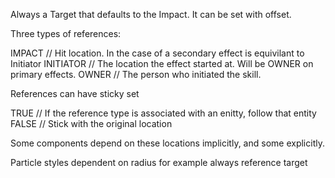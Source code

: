Always a Target that defaults to the Impact. It can be set with offset.

Three types of references:

IMPACT 			// Hit location. In the case of a secondary effect is equivilant to Initiator
INITIATOR		// The location the effect started at. Will be OWNER on primary effects.
OWNER			// The person who initiated the skill.


References can have sticky set

TRUE			// If the reference type is associated with an enitty, follow that entity
FALSE			// Stick with the original location


Some components depend on these locations implicitly, and some explicitly.

Particle styles dependent on radius for example always reference target